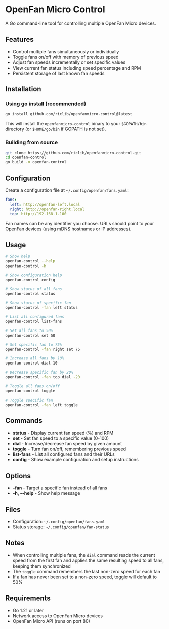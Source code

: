 # OpenFan Micro Control

A Go command-line tool for controlling multiple OpenFan Micro devices.

## Features

- Control multiple fans simultaneously or individually
- Toggle fans on/off with memory of previous speed
- Adjust fan speeds incrementally or set specific values
- View current fan status including speed percentage and RPM
- Persistent storage of last known fan speeds

## Installation

### Using go install (recommended)

```bash
go install github.com/riclib/openfanmicro-control@latest
```

This will install the `openfanmicro-control` binary to your `$GOPATH/bin` directory (or `$HOME/go/bin` if GOPATH is not set).

### Building from source

```bash
git clone https://github.com/riclib/openfanmicro-control.git
cd openfan-control
go build -o openfan-control
```

## Configuration

Create a configuration file at `~/.config/openfan/fans.yaml`:

```yaml
fans:
  left: http://openfan-left.local
  right: http://openfan-right.local
  top: http://192.168.1.100
```

Fan names can be any identifier you choose. URLs should point to your OpenFan devices (using mDNS hostnames or IP addresses).

## Usage

```bash
# Show help
openfan-control --help
openfan-control -h

# Show configuration help
openfan-control config

# Show status of all fans
openfan-control status

# Show status of specific fan
openfan-control -fan left status

# List all configured fans
openfan-control list-fans

# Set all fans to 50%
openfan-control set 50

# Set specific fan to 75%
openfan-control -fan right set 75

# Increase all fans by 10%
openfan-control dial 10

# Decrease specific fan by 20%
openfan-control -fan top dial -20

# Toggle all fans on/off
openfan-control toggle

# Toggle specific fan
openfan-control -fan left toggle
```

## Commands

- **status** - Display current fan speed (%) and RPM
- **set <speed>** - Set fan speed to a specific value (0-100)
- **dial <value>** - Increase/decrease fan speed by given amount
- **toggle** - Turn fan on/off, remembering previous speed
- **list-fans** - List all configured fans and their URLs
- **config** - Show example configuration and setup instructions

## Options

- **-fan <name>** - Target a specific fan instead of all fans
- **-h, --help** - Show help message

## Files

- Configuration: `~/.config/openfan/fans.yaml`
- Status storage: `~/.config/openfan/fan-status`

## Notes

- When controlling multiple fans, the `dial` command reads the current speed from the first fan and applies the same resulting speed to all fans, keeping them synchronized
- The `toggle` command remembers the last non-zero speed for each fan
- If a fan has never been set to a non-zero speed, toggle will default to 50%

## Requirements

- Go 1.21 or later
- Network access to OpenFan Micro devices
- OpenFan Micro API (runs on port 80)
